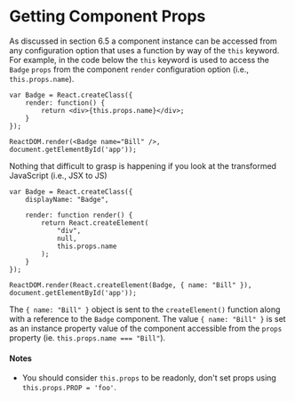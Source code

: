 # Getting Component Props

As discussed in section 6.5 a component instance can be accessed from any configuration option that uses a function by way of the `this` keyword. For example, in the code below the `this` keyword is used to access the `Badge` `props` from the component `render` configuration option (i.e., `this.props.name`).

```
var Badge = React.createClass({
	render: function() {
		return <div>{this.props.name}</div>;
	}
});

ReactDOM.render(<Badge name="Bill" />, document.getElementById('app'));
```

Nothing that difficult to grasp is happening if you look at the transformed JavaScript (i.e., JSX to JS)

```
var Badge = React.createClass({
	displayName: "Badge",

	render: function render() {
		return React.createElement(
			"div",
			null,
			this.props.name
		);
	}
});

ReactDOM.render(React.createElement(Badge, { name: "Bill" }), document.getElementById('app'));
```

The `{ name: "Bill" }` object is sent to the `createElement()` function along with a reference to the `Badge` component. The value `{ name: "Bill" }` is set as an instance property value of the component accessible from the `props` property (ie. `this.props.name === "Bill"`).

#### Notes

* You should consider `this.props` to be readonly, don't set props using `this.props.PROP = 'foo'`.
